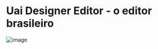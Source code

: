 # Uai Designer Editor - o editor brasileiro
![image](https://user-images.githubusercontent.com/32282846/232934841-9c386a3b-7b7f-4fc9-909b-46c3be26aa59.png)
